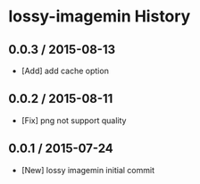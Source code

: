 # lossy-imagemin History

## 0.0.3 / 2015-08-13
* [Add] add cache option

## 0.0.2 / 2015-08-11
* [Fix] png not support quality

## 0.0.1 / 2015-07-24
* [New] lossy imagemin initial commit